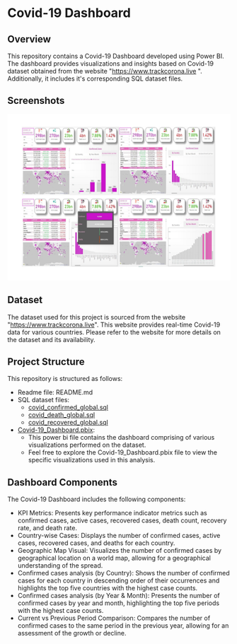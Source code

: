 # Covid-19 Dashboard
## Overview
This repository contains a Covid-19 Dashboard developed using Power BI. The dashboard provides visualizations and insights based on Covid-19 dataset obtained from the website "https://www.trackcorona.live ". Additionally, it includes it's corresponding SQL dataset files.
## Screenshots
![image](https://github.com/chinmoy2306/Covid-19_dashboard/blob/10a47ea424f5a30cbf3fecdddf92983a40b3479d/Screenshot.jpg)
## Dataset
The dataset used for this project is sourced from the website "https://www.trackcorona.live". This website provides real-time Covid-19 data for various countries. Please refer to the website for more details on the dataset and its availability.
## Project Structure
This repository is structured as follows:
-	Readme file: README.md
-	SQL dataset files:
	- [covid_confirmed_global.sql](https://github.com/chinmoy2306/Covid-19_dashboard/blob/4b06a7fbcab8f90372d788d8c249dd7ddb0d70df/covid_confirmed_global.sql)
	- [covid_death_global.sql](https://github.com/chinmoy2306/Covid-19_dashboard/blob/4b06a7fbcab8f90372d788d8c249dd7ddb0d70df/covid_death_global.sql)
	- [covid_recovered_global.sql](https://github.com/chinmoy2306/Covid-19_dashboard/blob/4b06a7fbcab8f90372d788d8c249dd7ddb0d70df/covid_recovered_global.sql)
-	[Covid-19_Dashboard.pbix](https://github.com/chinmoy2306/Covid-19_dashboard/blob/4b06a7fbcab8f90372d788d8c249dd7ddb0d70df/Covid-19_Dashboard.pbix):
	- This power bi file contains the dashboard comprising of various visualizations performed on the dataset.
	- Feel free to explore the Covid-19_Dashboard.pbix file to view the specific visualizations used in this analysis.
## Dashboard Components
The Covid-19 Dashboard includes the following components:
-	KPI Metrics: Presents key performance indicator metrics such as confirmed cases, active cases, recovered cases, death count, recovery rate, and death rate.
-	Country-wise Cases: Displays the number of confirmed cases, active cases, recovered cases, and deaths for each country.
-	Geographic Map Visual: Visualizes the number of confirmed cases by geographical location on a world map, allowing for a geographical understanding of the spread.
-	Confirmed cases analysis (by Country): Shows the number of confirmed cases for each country in descending order of their occurrences and highlights the top five countries with the highest case counts.
-	Confirmed cases analysis (by Year & Month): Presents the number of confirmed cases by year and month, highlighting the top five periods with the highest case counts.
-	Current vs Previous Period Comparison: Compares the number of confirmed cases to the same period in the previous year, allowing for an assessment of the growth or decline.
